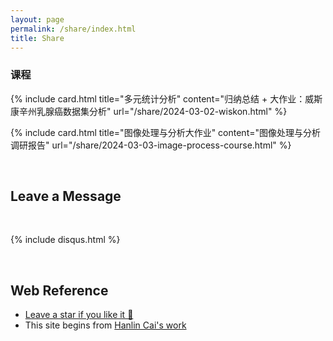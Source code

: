 ```yaml
---
layout: page
permalink: /share/index.html
title: Share
---
```



### 课程

{% include card.html title="多元统计分析" content="归纳总结 + 大作业：威斯康辛州乳腺癌数据集分析" url="/share/2024-03-02-wiskon.html" %}

{% include card.html title="图像处理与分析大作业" content="图像处理与分析调研报告" url="/share/2024-03-03-image-process-course.html" %}





<br>

## Leave a Message

<br>

{% include disqus.html %} 

<br>

## Web Reference

- [Leave a star if you like it 🥰](https://github.com/SirryChen/SirryChen.github.io) 
- This site begins from [Hanlin Cai's work](https://github.com/GuangLun2000/GuangLun2000.github.io)

